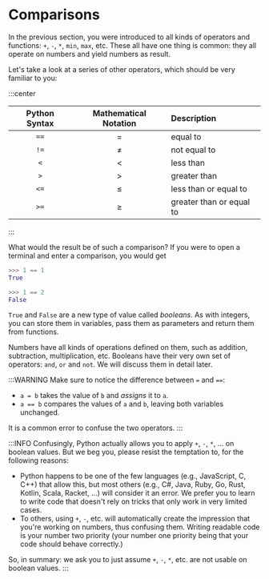 # Comparisons

In the previous section, you were introduced to all kinds of operators and functions: `+`, `-`, `*`, `min`, `max`, etc.
These all have one thing is common: they all operate on numbers and yield numbers as result.

Let's take a look at a series of other operators, which should be very familiar to you:

:::center

| Python Syntax | Mathematical Notation | Description |
| :-----------: | :-------------------: | :---------- |
| `==` | $=$ | equal to |
| `!=` | $\neq$ | not equal to |
| `<`  | $<$ | less than |
| `>`  | $>$ | greater than |
| `<=` | $\leq$ | less than or equal to |
| `>=` | $\geq$ | greater than or equal to |

:::

What would the result be of such a comparison?
If you were to open a terminal and enter a comparison, you would get

```python
>>> 1 == 1
True

>>> 1 == 2
False
```

`True` and `False` are a new type of value called *booleans*.
As with integers, you can store them in variables, pass them as parameters and return them from functions.

Numbers have all kinds of operations defined on them, such as addition, subtraction, multiplication, etc.
Booleans have their very own set of operators: `and`, `or` and `not`.
We will discuss them in detail later.

:::WARNING
Make sure to notice the difference between `=` and `==`:

* `a = b` takes the value of `b` and *assigns* it to `a`.
* `a == b` compares the values of `a` and `b`, leaving both variables unchanged.

It is a common error to confuse the two operators.
:::

:::INFO
Confusingly, Python actually allows you to apply `+`, `-`, `*`, ... on boolean values.
But we beg you, please resist the temptation to, for the following reasons:

* Python happens to be one of the few languages (e.g., JavaScript, C, C++) that allow this, but most others (e.g., C#, Java, Ruby, Go, Rust, Kotlin, Scala, Racket, ...) will consider it an error.
  We prefer you to learn to write code that doesn't rely on tricks that only work in very limited cases.
* To others, using `+`, `-`, etc. will automatically create the impression that you're working on numbers, thus confusing them.
  Writing readable code is your number two priority (your number one priority being that your code should behave correctly.)

So, in summary: we ask you to just assume `+`, `-`, `*`, etc. are not usable on boolean values.
:::
